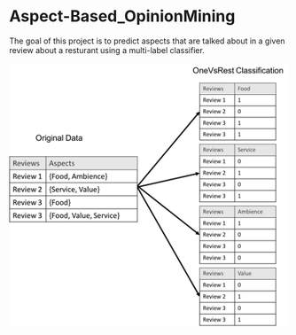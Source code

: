 # Aspect-Based_OpinionMining
The goal of this project is to predict aspects that are talked about in a given review about a resturant using a multi-label classifier.

![alt tag](https://github.com/mmosleh/Aspect-Based_OpinionMining/blob/master/Overview.png)
